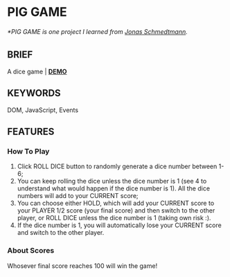# PIG GAME

###### \*PIG GAME is one project I learned from [Jonas Schmedtmann](https://www.udemy.com/course/the-complete-javascript-course/?referralCode=87FE8B1039A68106DEE5).

## BRIEF

A dice game | [**DEMO**](https://howiework.github.io/Pig-game/)

## KEYWORDS

DOM, JavaScript, Events

## FEATURES

### How To Play

1. Click ROLL DICE button to randomly generate a dice number between 1-6;
2. You can keep rolling the dice unless the dice number is 1 (see 4 to understand what would happen if the dice number is 1). All the dice numbers will add to your CURRENT score;
3. You can choose either HOLD, which will add your CURRENT score to your PLAYER 1/2 score (your final score) and then switch to the other player, or ROLL DICE unless the dice number is 1 (taking own risk :).
4. If the dice number is 1, you will automatically lose your CURRENT score and switch to the other player.

### About Scores

Whosever final score reaches 100 will win the game!
